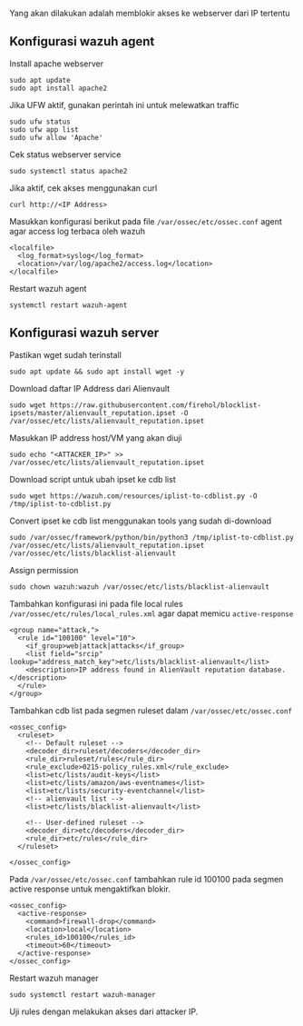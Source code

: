 Yang akan dilakukan adalah memblokir akses ke webserver dari IP tertentu

## Konfigurasi wazuh agent
Install apache webserver
```
sudo apt update
sudo apt install apache2
```
Jika UFW aktif, gunakan perintah ini untuk melewatkan traffic
```
sudo ufw status
sudo ufw app list
sudo ufw allow 'Apache'
```
Cek status webserver service
```
sudo systemctl status apache2
```
Jika aktif, cek akses menggunakan curl
```
curl http://<IP Address>
```
Masukkan konfigurasi berikut pada file `/var/ossec/etc/ossec.conf` agent agar access log terbaca oleh wazuh
```
<localfile>
  <log_format>syslog</log_format>
  <location>/var/log/apache2/access.log</location>
</localfile>
```
Restart wazuh agent
```
systemctl restart wazuh-agent
```

## Konfigurasi wazuh server
Pastikan wget sudah terinstall
```
sudo apt update && sudo apt install wget -y
```
Download daftar IP Address dari Alienvault
```
sudo wget https://raw.githubusercontent.com/firehol/blocklist-ipsets/master/alienvault_reputation.ipset -O /var/ossec/etc/lists/alienvault_reputation.ipset
```
Masukkan IP address host/VM yang akan diuji
```
sudo echo "<ATTACKER_IP>" >> /var/ossec/etc/lists/alienvault_reputation.ipset
```
Download script untuk ubah ipset ke cdb list
```
sudo wget https://wazuh.com/resources/iplist-to-cdblist.py -O /tmp/iplist-to-cdblist.py
```
Convert ipset ke cdb list menggunakan tools yang sudah di-download
```
sudo /var/ossec/framework/python/bin/python3 /tmp/iplist-to-cdblist.py /var/ossec/etc/lists/alienvault_reputation.ipset /var/ossec/etc/lists/blacklist-alienvault
```
Assign permission
```
sudo chown wazuh:wazuh /var/ossec/etc/lists/blacklist-alienvault
```
Tambahkan konfigurasi ini pada file local rules `/var/ossec/etc/rules/local_rules.xml` agar dapat memicu `active-response`
```
<group name="attack,">
  <rule id="100100" level="10">
    <if_group>web|attack|attacks</if_group>
    <list field="srcip" lookup="address_match_key">etc/lists/blacklist-alienvault</list>
    <description>IP address found in AlienVault reputation database.</description>
  </rule>
</group>
```
Tambahkan cdb list pada segmen ruleset dalam `/var/ossec/etc/ossec.conf`
``` #10
<ossec_config>
  <ruleset>
    <!-- Default ruleset -->
    <decoder_dir>ruleset/decoders</decoder_dir>
    <rule_dir>ruleset/rules</rule_dir>
    <rule_exclude>0215-policy_rules.xml</rule_exclude>
    <list>etc/lists/audit-keys</list>
    <list>etc/lists/amazon/aws-eventnames</list>
    <list>etc/lists/security-eventchannel</list>
    <!-- alienvault list -->
    <list>etc/lists/blacklist-alienvault</list>

    <!-- User-defined ruleset -->
    <decoder_dir>etc/decoders</decoder_dir>
    <rule_dir>etc/rules</rule_dir>
  </ruleset>

</ossec_config>
```
Pada `/var/ossec/etc/ossec.conf` tambahkan rule id 100100 pada segmen active response untuk mengaktifkan blokir.
```
<ossec_config>
  <active-response>
    <command>firewall-drop</command>
    <location>local</location>
    <rules_id>100100</rules_id>
    <timeout>60</timeout>
  </active-response>
</ossec_config>
```
Restart wazuh manager
```
sudo systemctl restart wazuh-manager
```
Uji rules dengan melakukan akses dari attacker IP.

